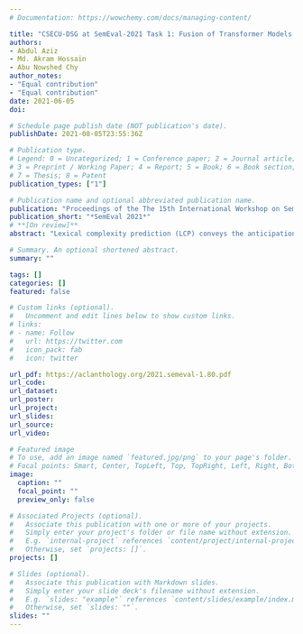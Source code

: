 ```yaml
---
# Documentation: https://wowchemy.com/docs/managing-content/

title: "CSECU-DSG at SemEval-2021 Task 1: Fusion of Transformer Models for Lexical Complexity Prediction."
authors:
- Abdul Aziz 
- Md. Akram Hossain
- Abu Nowshed Chy 
author_notes:
- "Equal contribution"
- "Equal contribution"
date: 2021-06-05
doi: 

# Schedule page publish date (NOT publication's date).
publishDate: 2021-08-05T23:55:36Z

# Publication type.
# Legend: 0 = Uncategorized; 1 = Conference paper; 2 = Journal article;
# 3 = Preprint / Working Paper; 4 = Report; 5 = Book; 6 = Book section;
# 7 = Thesis; 8 = Patent
publication_types: ["1"]

# Publication name and optional abbreviated publication name.
publication: "Proceedings of the The 15th International Workshop on Semantic Evaluation"
publication_short: "*SemEval 2021*"
# **[On review]**
abstract: "Lexical complexity prediction (LCP) conveys the anticipation of the complexity level of a token or a set of tokens in a sentence. It plays a vital role in the improvement of various NLP tasks including lexical simplification, translations, and text generation. However, multiple meaning of a word in multiple circumstances, grammatical complex structure, and the mutual dependency of words in a sentence make it difficult to estimate the lexical complexity. To address these challenges, SemEval-2021 Task 1 introduced a shared task focusing on LCP and this paper presents our participation in this task. We proposed a transformer-based approach with sentence pair regression. We employed two fine-tuned transformer models. Including BERT and RoBERTa to train our model and fuse their predicted score to the complexity estimation. Experimental results demonstrate that our proposed method achieved competitive performance compared to the participants’ systems."

# Summary. An optional shortened abstract.
summary: ""

tags: []
categories: []
featured: false

# Custom links (optional).
#   Uncomment and edit lines below to show custom links.
# links:
# - name: Follow
#   url: https://twitter.com
#   icon_pack: fab
#   icon: twitter

url_pdf: https://aclanthology.org/2021.semeval-1.80.pdf
url_code:
url_dataset:
url_poster:
url_project:
url_slides:
url_source:
url_video:

# Featured image
# To use, add an image named `featured.jpg/png` to your page's folder. 
# Focal points: Smart, Center, TopLeft, Top, TopRight, Left, Right, BottomLeft, Bottom, BottomRight.
image:
  caption: ""
  focal_point: ""
  preview_only: false

# Associated Projects (optional).
#   Associate this publication with one or more of your projects.
#   Simply enter your project's folder or file name without extension.
#   E.g. `internal-project` references `content/project/internal-project/index.md`.
#   Otherwise, set `projects: []`.
projects: []

# Slides (optional).
#   Associate this publication with Markdown slides.
#   Simply enter your slide deck's filename without extension.
#   E.g. `slides: "example"` references `content/slides/example/index.md`.
#   Otherwise, set `slides: ""`.
slides: ""
---
```

